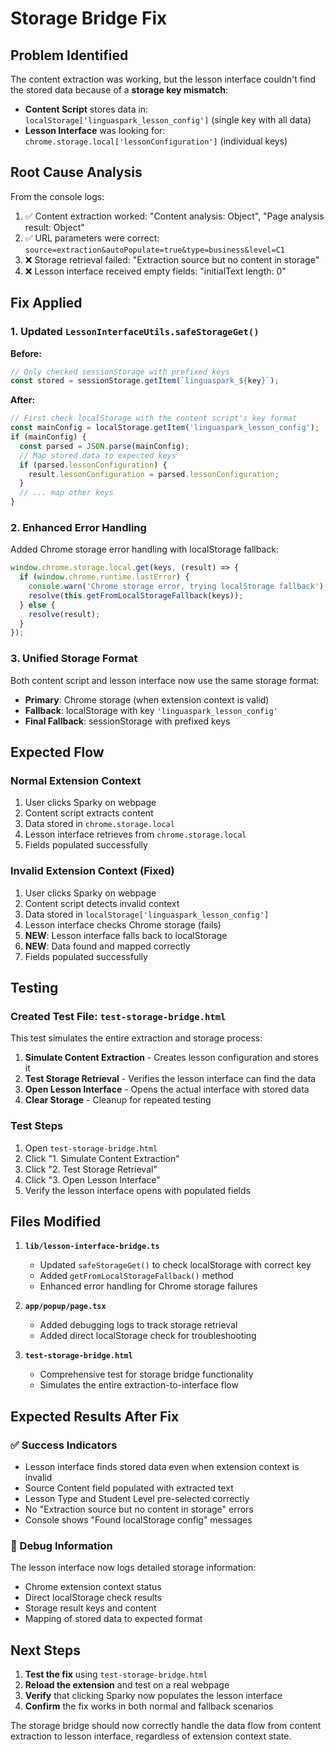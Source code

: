 # Storage Bridge Fix

## Problem Identified

The content extraction was working, but the lesson interface couldn't find the stored data because of a **storage key mismatch**:

- **Content Script** stores data in: `localStorage['linguaspark_lesson_config']` (single key with all data)
- **Lesson Interface** was looking for: `chrome.storage.local['lessonConfiguration']` (individual keys)

## Root Cause Analysis

From the console logs:
1. ✅ Content extraction worked: "Content analysis: Object", "Page analysis result: Object"
2. ✅ URL parameters were correct: `source=extraction&autoPopulate=true&type=business&level=C1`
3. ❌ Storage retrieval failed: "Extraction source but no content in storage"
4. ❌ Lesson interface received empty fields: "initialText length: 0"

## Fix Applied

### 1. Updated `LessonInterfaceUtils.safeStorageGet()`

**Before:**
```javascript
// Only checked sessionStorage with prefixed keys
const stored = sessionStorage.getItem(`linguaspark_${key}`);
```

**After:**
```javascript
// First check localStorage with the content script's key format
const mainConfig = localStorage.getItem('linguaspark_lesson_config');
if (mainConfig) {
  const parsed = JSON.parse(mainConfig);
  // Map stored data to expected keys
  if (parsed.lessonConfiguration) {
    result.lessonConfiguration = parsed.lessonConfiguration;
  }
  // ... map other keys
}
```

### 2. Enhanced Error Handling

Added Chrome storage error handling with localStorage fallback:
```javascript
window.chrome.storage.local.get(keys, (result) => {
  if (window.chrome.runtime.lastError) {
    console.warn('Chrome storage error, trying localStorage fallback');
    resolve(this.getFromLocalStorageFallback(keys));
  } else {
    resolve(result);
  }
});
```

### 3. Unified Storage Format

Both content script and lesson interface now use the same storage format:
- **Primary**: Chrome storage (when extension context is valid)
- **Fallback**: localStorage with key `'linguaspark_lesson_config'`
- **Final Fallback**: sessionStorage with prefixed keys

## Expected Flow

### Normal Extension Context
1. User clicks Sparky on webpage
2. Content script extracts content
3. Data stored in `chrome.storage.local`
4. Lesson interface retrieves from `chrome.storage.local`
5. Fields populated successfully

### Invalid Extension Context (Fixed)
1. User clicks Sparky on webpage
2. Content script detects invalid context
3. Data stored in `localStorage['linguaspark_lesson_config']`
4. Lesson interface checks Chrome storage (fails)
5. **NEW**: Lesson interface falls back to localStorage
6. **NEW**: Data found and mapped correctly
7. Fields populated successfully

## Testing

### Created Test File: `test-storage-bridge.html`
This test simulates the entire extraction and storage process:

1. **Simulate Content Extraction** - Creates lesson configuration and stores it
2. **Test Storage Retrieval** - Verifies the lesson interface can find the data
3. **Open Lesson Interface** - Opens the actual interface with stored data
4. **Clear Storage** - Cleanup for repeated testing

### Test Steps
1. Open `test-storage-bridge.html`
2. Click "1. Simulate Content Extraction"
3. Click "2. Test Storage Retrieval" 
4. Click "3. Open Lesson Interface"
5. Verify the lesson interface opens with populated fields

## Files Modified

1. **`lib/lesson-interface-bridge.ts`**
   - Updated `safeStorageGet()` to check localStorage with correct key
   - Added `getFromLocalStorageFallback()` method
   - Enhanced error handling for Chrome storage failures

2. **`app/popup/page.tsx`**
   - Added debugging logs to track storage retrieval
   - Added direct localStorage check for troubleshooting

3. **`test-storage-bridge.html`**
   - Comprehensive test for storage bridge functionality
   - Simulates the entire extraction-to-interface flow

## Expected Results After Fix

### ✅ Success Indicators
- Lesson interface finds stored data even when extension context is invalid
- Source Content field populated with extracted text
- Lesson Type and Student Level pre-selected correctly
- No "Extraction source but no content in storage" errors
- Console shows "Found localStorage config" messages

### 🔧 Debug Information
The lesson interface now logs detailed storage information:
- Chrome extension context status
- Direct localStorage check results
- Storage result keys and content
- Mapping of stored data to expected format

## Next Steps

1. **Test the fix** using `test-storage-bridge.html`
2. **Reload the extension** and test on a real webpage
3. **Verify** that clicking Sparky now populates the lesson interface
4. **Confirm** the fix works in both normal and fallback scenarios

The storage bridge should now correctly handle the data flow from content extraction to lesson interface, regardless of extension context state.